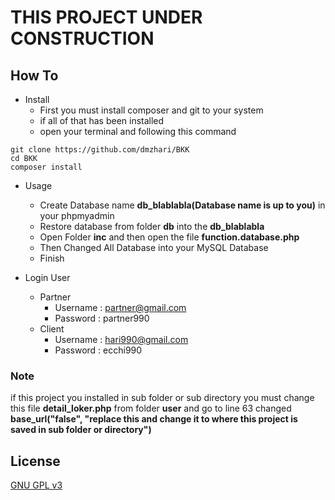 # THIS PROJECT UNDER CONSTRUCTION

## How To

- Install
  - First you must install composer and git to your system
  - if all of that has been installed
  - open your terminal and following this command

```
git clone https://github.com/dmzhari/BKK
cd BKK
composer install
```

- Usage

  - Create Database name **db_blablabla(Database name is up to you)** in your phpmyadmin
  - Restore database from folder **db** into the **db_blablabla**
  - Open Folder **inc** and then open the file **function.database.php**
  - Then Changed All Database into your MySQL Database
  - Finish

- Login User
  - Partner
    - Username : partner@gmail.com
    - Password : partner990
  - Client
    - Username : hari990@gmail.com
    - Password : ecchi990

### Note

if this project you installed in sub folder or sub directory you must change this file <b>detail_loker.php</b> from folder <b>user</b> and go to line 63 changed **base_url("false", "replace this and change it to where this project is saved in sub folder or directory")**

## License

[GNU GPL v3](LICENSE)
